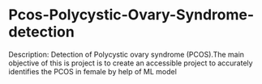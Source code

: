 # Pcos-Polycystic-Ovary-Syndrome-detection
Description: Detection of Polycystic ovary syndrome (PCOS).The main objective of this is project is to create an accessible project to accurately identifies the PCOS in female by help of ML model
